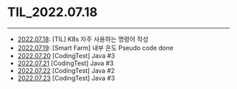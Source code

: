 # TIL_2022.07.18

***

- [2022.07.18](https://nayeonkeum.tistory.com/3): [TIL] K8s 자주 사용하는 명령어 작성
- [2022.07.19](https://github.com/yxbxn/smart_farm/pull/7): [Smart Farm] 내부 온도 Pseudo code done
- [2022.07.20](https://github.com/NayeonKeum/Algo-java/tree/master/Section1) [CodingTest] Java #3
- [2022.07.21](https://github.com/NayeonKeum/Algo-java/tree/master/Section1) [CodingTest] Java #3
- [2022.07.22](https://github.com/NayeonKeum/Algo-java/tree/master/Section1) [CodingTest] Java #2
- [2022.07.23](https://github.com/NayeonKeum/Algo-java/tree/master/Section1) [CodingTest] Java #3
